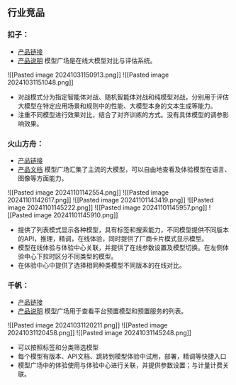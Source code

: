## 行业竞品

### 扣子：

- [产品链接](https://www.coze.cn/store/model?bid=6e1ps28k8200q)
- [产品说明](https://www.coze.cn/docs/guides/model_compete_overview)
模型广场是在线大模型对比与评估系统。

![[Pasted image 20241031150913.png]]
![[Pasted image 20241031151048.png]]
- 对战模式分为指定智能体对战、随机智能体对战和纯模型对战，分别用于评估大模型在特定应用场景和规则中的性能、大模型本身的文本生成等能力。
- 注重不同模型进行效果对比，结合了对齐训练的方式。没有具体模型的调参影响效果。

### 火山方舟：

- [产品链接](https://console.volcengine.com/ark/region:ark+cn-beijing/model?vendor=Bytedance&view=LIST_VIEW)
- [产品文档](https://www.volcengine.com/docs/82379/1099503)
模型广场汇集了主流的大模型，可以自由地查看及体验模型在语言、图像等方面能力。

![[Pasted image 20241101142554.png]]
![[Pasted image 20241101142617.png]]
![[Pasted image 20241101143419.png]]
![[Pasted image 20241101145222.png]]
![[Pasted image 20241101145957.png]]
![[Pasted image 20241101145910.png]]

- 提供了列表模式显示各种模型，具有标签和搜索能力，不同模型提供不同版本的API，推理，精调，在线体验，同时提供了厂商卡片模式显示模型。
- 模型在线体验与体验中心关联，并提供了在线参数设置及模型切换。在左侧体验中心下拉时区分不同类型的模型。
- 在体验中心中提供了选择相同种类模型不同版本的在线对比。

### 千帆：

- [产品链接](https://console.bce.baidu.com/qianfan/modelcenter/model/buildIn/list)
- [产品说明](https://cloud.baidu.com/doc/WENXINWORKSHOP/s/vliu6vq7u)
模型广场用于查看平台预置模型和预置服务的列表。

![[Pasted image 20241031120211.png]]
![[Pasted image 20241031120458.png]]
![[Pasted image 20241031145248.png]]
- 可以按照标签和分类筛选模型
- 每个模型有版本、API文档、跳转到模型体验中试用，部署，精调等快捷入口
- 模型广场中的体验使用与体验中心进行关联，并提供参数设置；与计量计费关联。

